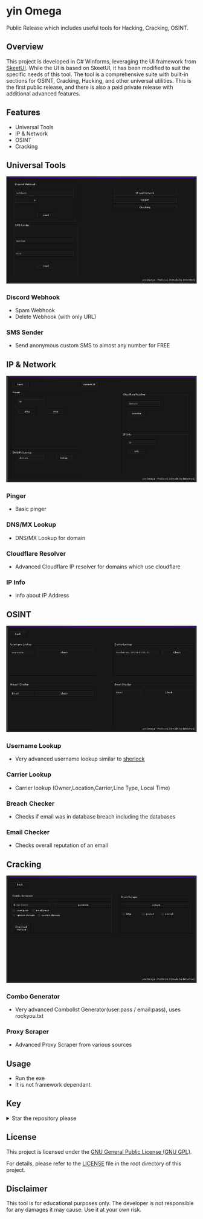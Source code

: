 # yin Omega

Public Release which includes useful tools for Hacking, Cracking, OSINT.

## Overview

This project is developed in C# Winforms, leveraging the UI framework from [SkeetUI](https://github.com/ponei/SkeetUI). While the UI is based on SkeetUI, it has been modified to suit the specific needs of this tool. The tool is a comprehensive suite with built-in sections for OSINT, Cracking, Hacking, and other universal utilities. This is the first public release, and there is also a paid private release with additional advanced features.

## Features

- Universal Tools
- IP & Network
- OSINT
- Cracking


## Universal Tools
![](https://github.com/culturally/yin-Omega/blob/main/images/yinomega.png)

### Discord Webhook
- Spam Webhook
- Delete Webhook (with only URL)

### SMS Sender
- Send anonymous custom SMS to almost any number for FREE

## IP & Network
![](https://github.com/culturally/yin-Omega/blob/main/images/ipxnetwork.png)
### Pinger
- Basic pinger

### DNS/MX Lookup
- DNS/MX Lookup for domain

### Cloudflare Resolver
- Advanced Cloudflare IP resolver for domains which use cloudflare

### IP Info
- Info about IP Address

## OSINT
![](https://github.com/culturally/yin-Omega/blob/main/images/osint.png)
### Username Lookup
- Very advanced username lookup similar to [sherlock](https://github.com/sherlock-project/sherlock)

### Carrier Lookup
- Carrier lookup (Owner,Location,Carrier,Line Type, Local Time)

### Breach Checker
- Checks if email was in database breach including the databases

### Email Checker
- Checks overall reputation of an email

## Cracking
![](https://github.com/culturally/yin-Omega/blob/main/images/cracking.png)
### Combo Generator
- Very advanced Combolist Generator(user:pass / email:pass), uses rockyou.txt

### Proxy Scraper
- Advanced Proxy Scraper from various sources

## Usage

- Run the exe
- It is not framework dependant

## Key

<details>
  <summary>Star the repository please</summary>
  
  0xy1n

</details>

## License

This project is licensed under the [GNU General Public License (GNU GPL)]([link-to-license-file](https://github.com/culturally/yin-Omega/blob/main/LICENSE)).

For details, please refer to the [LICENSE]([link-to-license-file](https://github.com/culturally/yin-Omega/blob/main/LICENSE)) file in the root directory of this project.

## Disclaimer

This tool is for educational purposes only. The developer is not responsible for any damages it may cause. Use it at your own risk.
